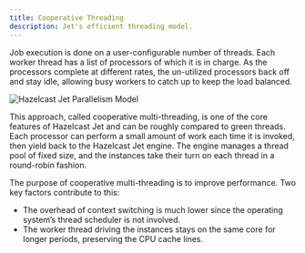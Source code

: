 ```yaml
---
title: Cooperative Threading
description: Jet's efficient threading model.
---
```


Job execution is done on a user-configurable number of threads. Each
worker thread has a list of processors of which it is in charge. As the
processors complete at different rates, the un-utilized processors back
off and stay idle, allowing busy workers to catch up to keep the load
balanced.

![Hazelcast Jet Parallelism Model](assets/cooperative-multithreading.png)

This approach, called cooperative multi-threading, is one of the core
features of Hazelcast Jet and can be roughly compared to green threads.
Each processor can perform a small amount of work each time it is
invoked, then yield back to the Hazelcast Jet engine. The engine manages
a thread pool of fixed size, and the instances take their turn on each
thread in a round-robin fashion.

The purpose of cooperative multi-threading is to improve performance.
 Two key factors contribute to this:

- The overhead of context switching is much lower since the operating
 system’s thread scheduler is not involved.
- The worker thread driving the instances stays on the same core for
 longer periods, preserving the CPU cache lines.

